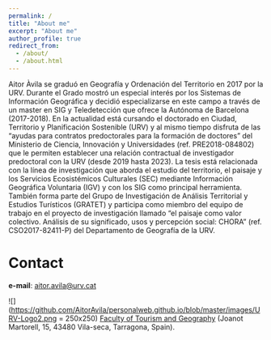 ```yaml
---
permalink: /
title: "About me"
excerpt: "About me"
author_profile: true
redirect_from: 
  - /about/
  - /about.html
---
```



Aitor Àvila se graduó en Geografía y Ordenación del Territorio en 2017 por la URV. Durante el Grado mostró un especial interés por los Sistemas de Información Geográfica y decidió especializarse en este campo a través de un master en SIG y Teledetección que ofrece la Autónoma de Barcelona (2017-2018). En la actualidad está cursando el doctorado en Ciudad, Territorio y Planificación Sostenible (URV) y al mismo tiempo disfruta de las “ayudas para contratos predoctorales para la formación de doctores” del Ministerio de Ciencia, Innovación y Universidades (ref. PRE2018-084802) que le permiten establecer una relación contractual de investigador predoctoral con la URV (desde 2019 hasta 2023). La tesis está relacionada con la línea de investigación que aborda el estudio del territorio, el paisaje y los Servicios Ecosistémicos Culturales (SEC) mediante Información Geográfica Voluntaria (IGV) y con los SIG como principal herramienta. También forma parte del Grupo de Investigación de Análisis Territorial y Estudios Turísticos (GRATET) y participa como miembro del equipo de trabajo en el proyecto de investigación llamado “el paisaje como valor colectivo. Análisis de su significado, usos y percepción social: CHORA” (ref. CSO2017-82411-P) del Departamento de Geografía de la URV.


Contact
======
__e-mail__: aitor.avila@urv.cat

![](https://github.com/AitorAvila/personalweb.github.io/blob/master/images/URV-Logo2.png = 250x250)
[Faculty of Tourism and Geography](https://www.ftg.urv.cat/en/)
(Joanot Martorell, 15, 43480 Vila-seca, Tarragona, Spain).
